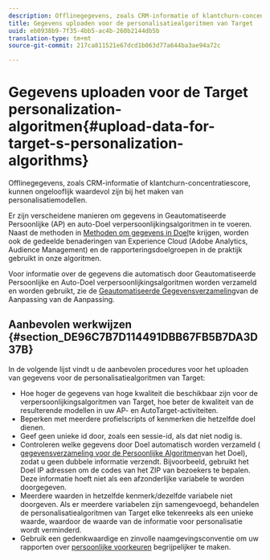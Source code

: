 ```yaml
---
description: Offlinegegevens, zoals CRM-informatie of klantchurn-concentratiescore, kunnen ongelooflijk waardevol zijn bij het maken van personalisatiemodellen.
title: Gegevens uploaden voor de personalisatiealgoritmen van Target
uuid: eb0938b9-7f35-4bb5-ac4b-260b2144db5b
translation-type: tm+mt
source-git-commit: 217ca811521e67dcd1b063d77a644ba3ae94a72c

---
```



# Gegevens uploaden voor de Target personalization-algoritmen{#upload-data-for-target-s-personalization-algorithms}

Offlinegegevens, zoals CRM-informatie of klantchurn-concentratiescore, kunnen ongelooflijk waardevol zijn bij het maken van personalisatiemodellen.

Er zijn verscheidene manieren om gegevens in Geautomatiseerde Persoonlijke (AP) en auto-Doel verpersoonlijkingsalgoritmen in te voeren. Naast de methoden in [Methoden om gegevens in Doel](../../c-implementing-target/c-considerations-before-you-implement-target/c-methods-to-get-data-into-target/methods-to-get-data-into-target.md#concept_0069C0EFB56C4700BB33F2F35C2B9B17)te krijgen, worden ook de gedeelde benaderingen van Experience Cloud (Adobe Analytics, Audience Management) en de rapporteringsdoelgroepen in de praktijk gebruikt in onze algoritmen.

Voor informatie over de gegevens die automatisch door Geautomatiseerde Persoonlijke en Auto-Doel verpersoonlijkingsalgoritmen worden verzameld en worden gebruikt, zie de [Geautomatiseerde Gegevensverzameling](../../c-activities/t-automated-personalization/ap-data.md#reference_255BD3DE7AD04DC9B766E0BC78961058)van de Aanpassing van de Aanpassing.

## Aanbevolen werkwijzen {#section_DE96C7B7D114491DBB67FB5B7DA3D37B}

In de volgende lijst vindt u de aanbevolen procedures voor het uploaden van gegevens voor de personalisatiealgoritmen van Target:

* Hoe hoger de gegevens van hoge kwaliteit die beschikbaar zijn voor de verpersoonlijkingsalgoritmen van Target, hoe beter de kwaliteit van de resulterende modellen in uw AP- en AutoTarget-activiteiten.
* Beperken met meerdere profielscripts of kenmerken die hetzelfde doel dienen.
* Geef geen unieke id door, zoals een sessie-id, als dat niet nodig is.
* Controleren welke gegevens door Doel automatisch worden verzameld ( [gegevensverzameling voor de Persoonlijke Algoritmen](../../c-activities/t-automated-personalization/ap-data.md#reference_255BD3DE7AD04DC9B766E0BC78961058)van het Doel), zodat u geen dubbele informatie verzendt. Bijvoorbeeld, gebruikt het Doel IP adressen om de codes van het ZIP van bezoekers te bepalen. Deze informatie hoeft niet als een afzonderlijke variabele te worden doorgegeven.
* Meerdere waarden in hetzelfde kenmerk/dezelfde variabele niet doorgeven. Als er meerdere variabelen zijn samengevoegd, behandelen de personalisatiealgoritmen van Target elke tekenreeks als een unieke waarde, waardoor de waarde van de informatie voor personalisatie wordt verminderd.
* Gebruik een gedenkwaardige en zinvolle naamgevingsconventie om uw rapporten over [persoonlijke voorkeuren](../../c-reports/c-personalization-insights-reports/personalization-insights-reports.md#concept_A897070E1EDC403EB84CFB7A6ECAD767) begrijpelijker te maken.

